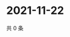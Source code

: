 # 2021-11-22

共 0 条

<!-- BEGIN WEIBO -->
<!-- 最后更新时间 Mon Nov 22 2021 06:13:49 GMT+0800 (China Standard Time) -->

<!-- END WEIBO -->
